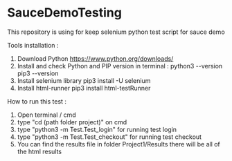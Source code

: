 # SauceDemoTesting
This repository is using for keep selenium python test script for sauce demo

Tools installation :
1. Download Python https://www.python.org/downloads/
2. Install and check Python and PIP version in terminal : 
   python3 --version
   pip3 --version
3. Install selenium library
   pip3 install -U selenium
4. Install html-runner
   pip3 install html-testRunner

How to run this test :
1. Open terminal / cmd
2. type "cd (path folder project)" on cmd
3. type "python3 -m Test.Test_login" for running test login
4. type "python3 -m Test.Test_checkout" for running test checkout
5. You can find the results file in folder Project1/Results there will be all of the html results
